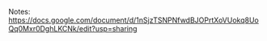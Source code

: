 Notes: https://docs.google.com/document/d/1nSjzTSNPNfwdBJOPrtXoVUokq8UoQq0Mxr0DghLKCNk/edit?usp=sharing
